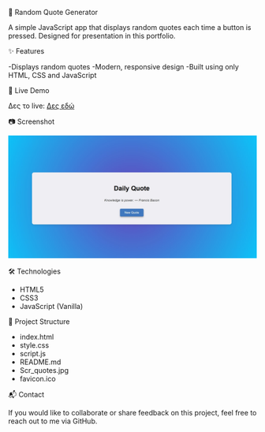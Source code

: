 🎯 Random Quote Generator  

A simple JavaScript app that displays random quotes each time a button is pressed. Designed for presentation in this portfolio.


✨ Features  

-Displays random quotes
-Modern, responsive design
-Built using only HTML, CSS and JavaScript


🔗 Live Demo  

Δες το live: [Δες εδώ](http://Jeanne9999.github.io/quote-generator/)


📷 Screenshot 

![Preview](Scr_quotes.jpg)


🛠️ Technologies 

- HTML5
- CSS3
- JavaScript (Vanilla)


📁 Project Structure 

- index.html
- style.css
- script.js
- README.md
- Scr_quotes.jpg
- favicon.ico


📬 Contact 

If you would like to collaborate or share feedback on this project, feel free to reach out to me via GitHub.
